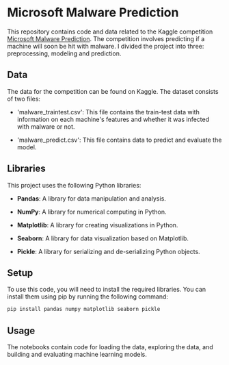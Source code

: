 # Microsoft Malware Prediction
This repository contains code and data related to the Kaggle competition [Microsoft Malware Prediction](https://www.kaggle.com/competitions/microsoft-malware-prediction/overview). The competition involves predicting if a machine will soon be hit with malware. I divided the project into three: preprocessing, modeling and prediction.

## Data
The data for the competition can be found on Kaggle. The dataset consists of two files:

- 'malware_traintest.csv': This file contains the train-test data with information on each machine's features and whether it was infected with malware or not.

- 'malware_predict.csv': This file contains data to predict and evaluate the model.

## Libraries
This project uses the following Python libraries:

- **Pandas**: A library for data manipulation and analysis.

- **NumPy**: A library for numerical computing in Python.

- **Matplotlib**: A library for creating visualizations in Python.

- **Seaborn**: A library for data visualization based on Matplotlib.

- **Pickle**: A library for serializing and de-serializing Python objects.

## Setup
To use this code, you will need to install the required libraries. You can install them using pip by running the following command:
```python
pip install pandas numpy matplotlib seaborn pickle
````

## Usage
The notebooks contain code for loading the data, exploring the data, and building and evaluating machine learning models.
